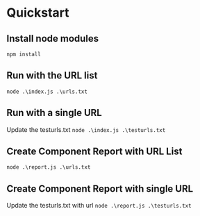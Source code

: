 # Quickstart

## Install node modules
`npm install`

## Run with the URL list
`node .\index.js .\urls.txt`

## Run with a single URL
Update the testurls.txt
`node .\index.js .\testurls.txt`

## Create Component Report with URL List
`node .\report.js .\urls.txt`

## Create Component Report with single URL
Update the testurls.txt with url
`node .\report.js .\testurls.txt`

